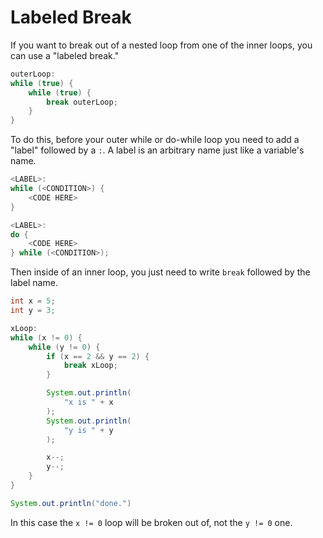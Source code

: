# Labeled Break

If you want to break out of a nested loop from one of the inner loops, you can use a "labeled break."

```java
outerLoop:
while (true) {
    while (true) {
        break outerLoop;
    }
}
```

To do this, before your outer while or do-while loop you need to add a "label" followed by a `:`.
A label is an arbitrary name just like a variable's name.

```java
<LABEL>:
while (<CONDITION>) {
    <CODE HERE>
}
```

```java
<LABEL>:
do {
    <CODE HERE>
} while (<CONDITION>);
```

Then inside of an inner loop, you just need to write `break` followed by the label name.

```java
int x = 5;
int y = 3;

xLoop:
while (x != 0) {
    while (y != 0) {
        if (x == 2 && y == 2) {
            break xLoop;
        }

        System.out.println(
            "x is " + x
        );
        System.out.println(
            "y is " + y
        );

        x--;
        y--;
    }
}

System.out.println("done.")
```

In this case the `x != 0` loop will be broken out of, not the `y != 0` one.
